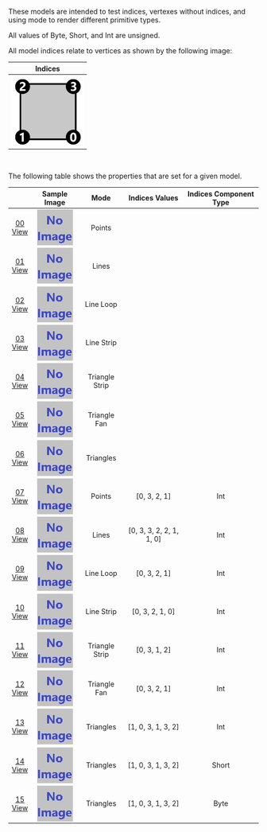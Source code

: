 These models are intended to test indices, vertexes without indices, and using mode to render different primitive types.  

All values of Byte, Short, and Int are unsigned.  

All model indices relate to vertices as shown by the following image:  

Indices | 
:---: | 
<img src="Figures/Indices.png" height="144" width="144" align="middle"> |

<br>

The following table shows the properties that are set for a given model.  

|   | Sample Image | Mode | Indices Values | Indices Component Type |
| :---: | :---: | :---: | :---: | :---: |
| [00](Mesh_Indices_00.gltf)<br>[View](https://bghgary.github.io/glTF-Asset-Generator/Preview/BabylonJS/?fileName=Mesh_Indices_00.gltf) | [<img src="Thumbnails/Mesh_Indices_00.png" align="middle">](SampleImages/Mesh_Indices_00.png) | Points |   |   |
| [01](Mesh_Indices_01.gltf)<br>[View](https://bghgary.github.io/glTF-Asset-Generator/Preview/BabylonJS/?fileName=Mesh_Indices_01.gltf) | [<img src="Thumbnails/Mesh_Indices_01.png" align="middle">](SampleImages/Mesh_Indices_01.png) | Lines |   |   |
| [02](Mesh_Indices_02.gltf)<br>[View](https://bghgary.github.io/glTF-Asset-Generator/Preview/BabylonJS/?fileName=Mesh_Indices_02.gltf) | [<img src="Thumbnails/Mesh_Indices_02.png" align="middle">](SampleImages/Mesh_Indices_02.png) | Line Loop |   |   |
| [03](Mesh_Indices_03.gltf)<br>[View](https://bghgary.github.io/glTF-Asset-Generator/Preview/BabylonJS/?fileName=Mesh_Indices_03.gltf) | [<img src="Thumbnails/Mesh_Indices_03.png" align="middle">](SampleImages/Mesh_Indices_03.png) | Line Strip |   |   |
| [04](Mesh_Indices_04.gltf)<br>[View](https://bghgary.github.io/glTF-Asset-Generator/Preview/BabylonJS/?fileName=Mesh_Indices_04.gltf) | [<img src="Thumbnails/Mesh_Indices_04.png" align="middle">](SampleImages/Mesh_Indices_04.png) | Triangle Strip |   |   |
| [05](Mesh_Indices_05.gltf)<br>[View](https://bghgary.github.io/glTF-Asset-Generator/Preview/BabylonJS/?fileName=Mesh_Indices_05.gltf) | [<img src="Thumbnails/Mesh_Indices_05.png" align="middle">](SampleImages/Mesh_Indices_05.png) | Triangle Fan |   |   |
| [06](Mesh_Indices_06.gltf)<br>[View](https://bghgary.github.io/glTF-Asset-Generator/Preview/BabylonJS/?fileName=Mesh_Indices_06.gltf) | [<img src="Thumbnails/Mesh_Indices_06.png" align="middle">](SampleImages/Mesh_Indices_06.png) | Triangles |   |   |
| [07](Mesh_Indices_07.gltf)<br>[View](https://bghgary.github.io/glTF-Asset-Generator/Preview/BabylonJS/?fileName=Mesh_Indices_07.gltf) | [<img src="Thumbnails/Mesh_Indices_07.png" align="middle">](SampleImages/Mesh_Indices_07.png) | Points | [0, 3, 2, 1] | Int |
| [08](Mesh_Indices_08.gltf)<br>[View](https://bghgary.github.io/glTF-Asset-Generator/Preview/BabylonJS/?fileName=Mesh_Indices_08.gltf) | [<img src="Thumbnails/Mesh_Indices_08.png" align="middle">](SampleImages/Mesh_Indices_08.png) | Lines | [0, 3, 3, 2, 2, 1, 1, 0] | Int |
| [09](Mesh_Indices_09.gltf)<br>[View](https://bghgary.github.io/glTF-Asset-Generator/Preview/BabylonJS/?fileName=Mesh_Indices_09.gltf) | [<img src="Thumbnails/Mesh_Indices_09.png" align="middle">](SampleImages/Mesh_Indices_09.png) | Line Loop | [0, 3, 2, 1] | Int |
| [10](Mesh_Indices_10.gltf)<br>[View](https://bghgary.github.io/glTF-Asset-Generator/Preview/BabylonJS/?fileName=Mesh_Indices_10.gltf) | [<img src="Thumbnails/Mesh_Indices_10.png" align="middle">](SampleImages/Mesh_Indices_10.png) | Line Strip | [0, 3, 2, 1, 0] | Int |
| [11](Mesh_Indices_11.gltf)<br>[View](https://bghgary.github.io/glTF-Asset-Generator/Preview/BabylonJS/?fileName=Mesh_Indices_11.gltf) | [<img src="Thumbnails/Mesh_Indices_11.png" align="middle">](SampleImages/Mesh_Indices_11.png) | Triangle Strip | [0, 3, 1, 2] | Int |
| [12](Mesh_Indices_12.gltf)<br>[View](https://bghgary.github.io/glTF-Asset-Generator/Preview/BabylonJS/?fileName=Mesh_Indices_12.gltf) | [<img src="Thumbnails/Mesh_Indices_12.png" align="middle">](SampleImages/Mesh_Indices_12.png) | Triangle Fan | [0, 3, 2, 1] | Int |
| [13](Mesh_Indices_13.gltf)<br>[View](https://bghgary.github.io/glTF-Asset-Generator/Preview/BabylonJS/?fileName=Mesh_Indices_13.gltf) | [<img src="Thumbnails/Mesh_Indices_13.png" align="middle">](SampleImages/Mesh_Indices_13.png) | Triangles | [1, 0, 3, 1, 3, 2] | Int |
| [14](Mesh_Indices_14.gltf)<br>[View](https://bghgary.github.io/glTF-Asset-Generator/Preview/BabylonJS/?fileName=Mesh_Indices_14.gltf) | [<img src="Thumbnails/Mesh_Indices_14.png" align="middle">](SampleImages/Mesh_Indices_14.png) | Triangles | [1, 0, 3, 1, 3, 2] | Short |
| [15](Mesh_Indices_15.gltf)<br>[View](https://bghgary.github.io/glTF-Asset-Generator/Preview/BabylonJS/?fileName=Mesh_Indices_15.gltf) | [<img src="Thumbnails/Mesh_Indices_15.png" align="middle">](SampleImages/Mesh_Indices_15.png) | Triangles | [1, 0, 3, 1, 3, 2] | Byte |
 
